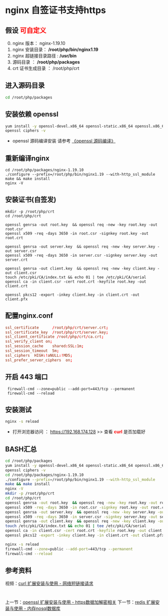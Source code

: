 # nginx 自签证书支持https

## 假设 <font color="#FF0000">可自定义</font>
0. nginx 版本： nginx-1.19.10
1. nginx 安装目录： **/root/php/bin/nginx1.19**
2. nginx 超链接目录路径 : **/usr/bin**
3. 源码目录 ： **/root/php/packages**
4. crt 证书生成目录 ： /root/php/crt


## 进入源码目录
```BASH
cd /root/php/packages
```

## 安装依赖 openssl
```BASH
yum install -y openssl-devel.x86_64 openssl-static.x86_64 openssl.x86_64 openssl-libs.x86_64
openssl ciphers -v
```
- openssl 源码编译安装 请参考 [《openssl 源码编译》](http://www.19src.com/101.html "openssl 源码编译")

## 重新编译nginx
```
cd /root/php/packages/nginx-1.19.10
./configure --prefix=/root/php/bin/nginx1.19 --with-http_ssl_module
make && make install
nginx -V
```

## 安装证书(自签发)
```创建并进入证书存放目录
mkdir -p /root/php/crt
cd /root/php/crt
```
```生成根证书
openssl genrsa -out root.key  && openssl req -new -key root.key -out root.csr
openssl x509 -req -days 3650 -in root.csr -signkey root.key -out root.crt
```
```生成服务器证书
openssl genrsa -out server.key  && openssl req -new -key server.key -out server.csr
openssl x509 -req -days 3650 -in server.csr -signkey server.key -out server.crt
```
```生成客户端证书
openssl genrsa -out client.key  && openssl req -new -key client.key -out client.csr
touch /etc/pki/CA/index.txt && echo 01 | tee /etc/pki/CA/serial
openssl ca -in client.csr -cert root.crt -keyfile root.key -out client.crt
```
```生成浏览器证书
openssl pkcs12 -export -inkey client.key -in client.crt -out client.pfx
```

## 配置nginx.conf
```/root/php/bin/nginx1.19/conf/nginx.conf <<<
ssl_certificate      /root/php/crt/server.crt;
ssl_certificate_key  /root/php/crt/server.key;
ssl_client_certificate /root/php/crt/ca.crt;
ssl_verify_client on;
ssl_session_cache    shared:SSL:1m;
ssl_session_timeout  5m;
ssl_ciphers  HIGH:!aNULL:!MD5;
ssl_prefer_server_ciphers  on;
```

## 开启 443 端口
```
 firewall-cmd --zone=public --add-port=443/tcp --permanent  
 firewall-cmd --reload
```

## 安装测试
```bash
nginx -s reload
```
- 打开浏览器访问 ： https://192.168.174.128 >> 查看 <font color=#FF0000> **curl** </font> 是否加载好

## BASH汇总
```BASH
cd /root/php/packages
yum install -y openssl-devel.x86_64 openssl-static.x86_64 openssl.x86_64 openssl-libs.x86_64
openssl ciphers -v
cd /root/php/packages/nginx-1.19.10
./configure --prefix=/root/php/bin/nginx1.19 --with-http_ssl_module
make && make install
nginx -V
mkdir -p /root/php/crt
cd /root/php/crt
openssl genrsa -out root.key  && openssl req -new -key root.key -out root.csr
openssl x509 -req -days 3650 -in root.csr -signkey root.key -out root.crt
openssl genrsa -out server.key  && openssl req -new -key server.key -out server.csr
openssl x509 -req -days 3650 -in server.csr -signkey server.key -out server.crt
openssl genrsa -out client.key  && openssl req -new -key client.key -out client.csr
touch /etc/pki/CA/index.txt && echo 01 | tee /etc/pki/CA/serial
openssl ca -in client.csr -cert root.crt -keyfile root.key -out client.crt
openssl pkcs12 -export -inkey client.key -in client.crt -out client.pfx

nginx -s reload
firewall-cmd --zone=public --add-port=443/tcp --permanent  
firewall-cmd --reload
```

## 参考资料
视频：[curl 扩展安装与使用 - 网络短链接请求](https://study.163.com/course/introduction.htm?courseId=1211778804&share=2&shareId=480000002265446#/courseDetail?tab=1 "curl 扩展安装与使用 - 网络短链接请求")

#
上一节：[openssl 扩展安装与使用 - https数据加解密相关](http://www.19src.com/14.html)
下一节：[redis 扩展安装与使用 - 内存nosql数据库](http://www.19src.com/16.html)



